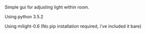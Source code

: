 Simple gui for adjusting light within room.

Using python 3.5.2

Using milight-0.6 (No pip installation required, i've included it bare)
